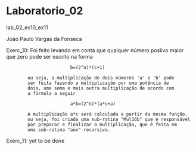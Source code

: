 # Laboratorio_02
 lab_02_ex10_ex11

João Paulo Vargas da Fonseca

Exerc_10:
            Foi feito levando em conta que qualquer número posiivo
            maior que zero pode ser escrito na forma 
            
                            b=(2^n)*(c+1) 
            
            ou seja, a multiplicação de dois números 'a' e 'b' pode
            ser feita fazendo a multiplicação por uma potência de 
            dois, uma soma e mais outra multiplicação de acordo com
            a fórmula a seguir
            
                            a*b=(2^n)*(a*c+a)
                            
            A multiplicação a*c será calculada a partir da mesma função,
            ou seja, foi criada uma sub-rotina "Mul16b" que é responsável
            por preparar e finalizar a multiplicação, que é feita em 
            uma sub-rotina "aux" recursiva.
            
Exerc_11:   yet to be done